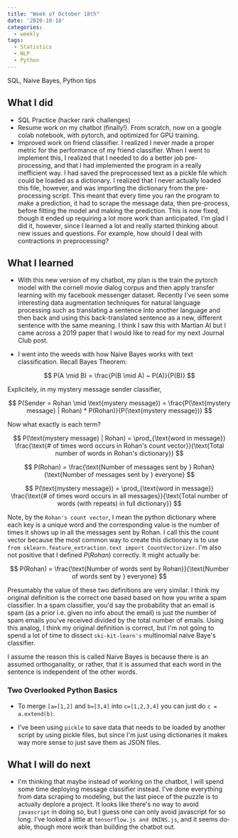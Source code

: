 ```yaml
---
title: "Week of October 18th"
date: '2020-10-18'
categories:
  - weekly
tags:
  - Statistics
  - NLP
  - Python
---
```


SQL, Naive Bayes, Python tips

## What I did

- SQL Practice (hacker rank challenges)
- Resume work on my chatbot (finally!). From scratch, now on a google colab notebook, with pytorch, and optimized for GPU training.
- Improved work on friend classifier. I realized I never made a proper metric for the performance of my friend classifier. When I went to implement this, I realized that I needed to do a better job pre-processing, and that I had implemented the program in a really inefficient way. I had saved the preprocessed text as a pickle file which could be loaded as a dictionary. I realized that I never actually loaded this file, however, and was importing the dictionary from the pre-processing script. This meant that every time you ran the program to make a prediction, it had to scrape the message data, then pre-process, before fitting the model and making the prediction. This is now fixed, though it ended up requiring a lot more work than anticipated. I'm glad I did it, however, since I learned a lot and really started thinking about new issues and questions. For example, how should I deal with contractions in preprocessing?

## What I learned

- With this new version of my chatbot, my plan is the train the pytorch model with the cornell movie dialog corpus and then apply transfer learning with my facebook messenger dataset. Recently I've seen some interesting data augmentation techniques for natural language processing such as translating a sentence into another language and then back and using this back-translated sentence as a new, different sentence with the same meaning. I think I saw this with Martian AI but I came across a 2019 paper that I would like to read for my next Journal Club post.

- I went into the weeds with how Naive Bayes works with text classification. Recall Bayes Theorem:

$$
P(A \mid B) = \frac{P(B \mid A) ~ P(A)}{P(B)}
$$

Explicitely, in my mystery message sender classifier,

$$
P(Sender = Rohan \mid \text{mystery message}) = \frac{P(\text{mystery message} | Rohan) * P(Rohan)}{P(\text{mystery message})}
$$

Now what exactly is each term?

$$
P(\text{mystery message} | Rohan) = \prod_{\text{word in message}} \frac{\text{# of times word occurs in Rohan's count vector}}{\text{Total number of words in Rohan's dictionary}}
$$

$$
P(Rohan) = \frac{\text{Number of messages sent by } Rohan}{\text{Number of messages sent by } everyone}
$$

$$
P(\text{mystery message}) = \prod_{\text{word in message}} \frac{\text{# of times word occurs in all messages}}{\text{Total number of words (with repeats) in full dictionary}}
$$

Note, by the `Rohan's count vector`, I mean the python dictionary where each key is a unique word and the corresponding value is the number of times it shows up in all the messages sent by Rohan. I call this the count vector because the most common way to create this dictionary is to use `from sklearn.feature_extraction.text import CountVectorizer`. I'm also not positive that I defined $P(Rohan)$ correctly. It might actually be:

$$
P(Rohan) = \frac{\text{Number of words sent by Rohan}}{\text{Number of words sent by } everyone}
$$

Presumably the value of these two definitions are very similar. I think my original definition is the correct one based based on how you write a spam classifier. In a spam classifier, you'd say the probability that an email is spam (as a prior i.e. given no info about the email) is just the number of spam emails you've received divided by the total number of emails. Using this analog, I think my original definition is correct, but I'm not going to spend a lot of time to dissect `ski-kit-learn's` multinomial naive Baye's classifier.

I assume the reason this is called Naive Bayes is because there is an assumed orthoganality, or rather, that it is assumed that each word in the sentence is independent of the other words.

### Two Overlooked Python Basics
  
- To merge `[a=[1,2]` and `b=[3,4]` into `c=[1,2,3,4]` you can just do `c = a.extend(b)`.

- I've been using `pickle` to save data that needs to be loaded by another script by using pickle files, but since I'm just using dictionaries it makes way more sense to just save them as JSON files.

## What I will do next

- I'm thinking that maybe instead of working on the chatbot, I will spend some time deploying message classifier instead. I've done everything from data scraping to modeling, but the last piece of the puzzle is to actually deplore a project. It looks like there's no way to avoid `javascript` in doing so, but I guess one can only avoid javascript for so long. I've looked a little at `tensorflow.js and ONINS.js`, and it seems do-able, though more work than building the chatbot out.
